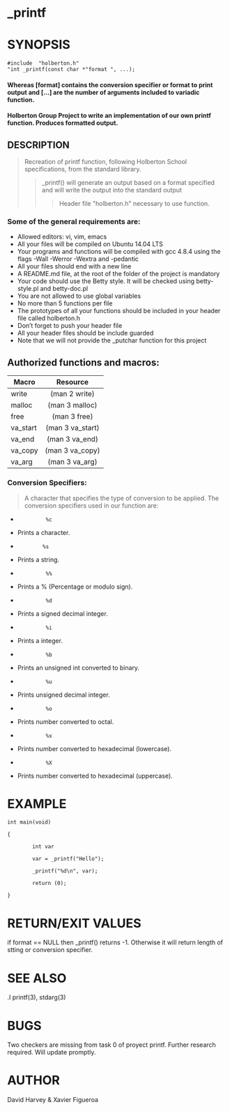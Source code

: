 # _printf
# SYNOPSIS

```
#include  "holberton.h"
"int _printf(const char *"format ", ...);
```

#### Whereas [format] contains the conversion specifier or format to print output and [...] are the number of arguments included to variadic function.

#### Holberton Group Project to write an implementation of our own printf function. Produces formatted output.
## DESCRIPTION
> Recreation of printf function, following Holberton School specifications, from the standard library. 
>> _printf() will generate an output based on a format specified and will write the output into the standard output
>>>Header file "holberton.h" necessary to use function.

### Some of the general requirements are:

*    Allowed editors: vi, vim, emacs
*    All your files will be compiled on Ubuntu 14.04 LTS
*    Your programs and functions will be compiled with gcc 4.8.4 using the flags -Wall -Werror -Wextra and -pedantic
*    All your files should end with a new line
*    A README.md file, at the root of the folder of the project is mandatory
*    Your code should use the Betty style. It will be checked using betty-style.pl and betty-doc.pl
*    You are not allowed to use global variables
*    No more than 5 functions per file
*    The prototypes of all your functions should be included in your header file called holberton.h
*    Don’t forget to push your header file
*    All your header files should be include guarded
*    Note that we will not provide the _putchar function for this project

## Authorized functions and macros:

| Macro  | Resource |
| ------------- |:-------------:|
| write      | (man 2 write)     |
| malloc      | (man 3 malloc)     |
| free      | (man 3 free)     |
| va_start      | (man 3 va_start)     |
| va_end      | (man 3 va_end)     |
| va_copy    | (man 3 va_copy)     |
| va_arg     | (man 3 va_arg)     |



### Conversion Specifiers:

> A character that specifies the type of conversion to be applied.  The conversion specifiers used in our function are:

*              %c
 * Prints a character.

*             %s
 * Prints a string.

*              %%
 * Prints a % (Percentage or modulo sign).

*              %d
 * Prints a signed decimal integer.

*              %i
 * Prints a integer.

*              %b
 * Prints an unsigned int converted to binary.

*              %u
 * Prints unsigned decimal integer.

*              %o
 * Prints number converted to octal.

*              %x
 * Prints number converted to hexadecimal (lowercase).

*              %X
 * Prints number converted to hexadecimal (uppercase).

# EXAMPLE

```
int main(void)

{

        int var

        var = _printf("Hello");

        _printf("%d\n", var);

        return (0);

}
```
# RETURN/EXIT VALUES
if format == NULL then _printf() returns -1. Otherwise it will return length of stting or conversion specifier.

# SEE ALSO
.I printf(3), stdarg(3)

# BUGS
Two checkers are missing from task 0 of proyect printf. Further research required. Will update promptly.

# AUTHOR
David Harvey & Xavier Figueroa
 
